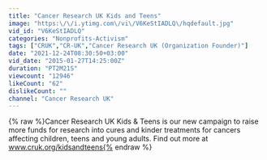 ```yaml
---
title: "Cancer Research UK Kids and Teens"
image: "https:\/\/i.ytimg.com\/vi\/V6KeStIADLQ\/hqdefault.jpg"
vid_id: "V6KeStIADLQ"
categories: "Nonprofits-Activism"
tags: ["CRUK","CR-UK","Cancer Research UK (Organization Founder)"]
date: "2021-12-24T08:30:50+03:00"
vid_date: "2015-01-27T14:25:00Z"
duration: "PT2M21S"
viewcount: "12946"
likeCount: "62"
dislikeCount: ""
channel: "Cancer Research UK"
---
```

{% raw %}Cancer Research UK Kids &amp; Teens is our new campaign to raise more funds for research into cures and kinder treatments for cancers affecting children, teens and young adults. Find out more at www.cruk.org/kidsandteens{% endraw %}

